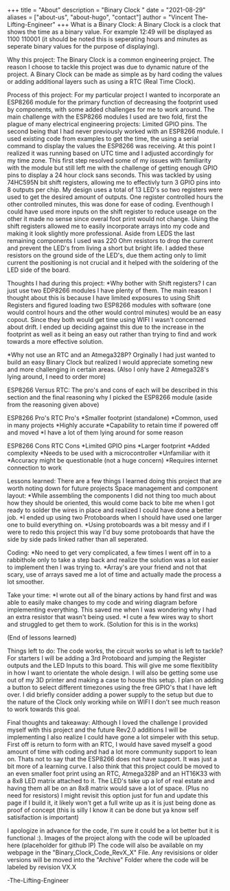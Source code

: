 +++
title = "About"
description = "Binary Clock "
date = "2021-08-29"
aliases = ["about-us", "about-hugo", "contact"]
author = "Vincent The-Lifting-Engineer"
+++
What is a Binary Clock:
A Binary Clock is a clock that shows the time as a binary value. For example 12:49 will be displayed as 1100 110001 (it should be noted this is seperating hours and minutes as seperate binary values for the purpose of displaying).

Why this project:
The Binary Clock is a common engineering project. The reason I choose to tackle this project was due to dynamic nature of the project. 
A Binary Clock can be made as simple as by hard coding the values or adding additional layers such as using a RTC (Real Time Clock).

Process of this project:
For my particular project I wanted to incorporate an ESP8266 module for the primary function of decreasing the footprint used by components, with some added challenges for me to work around.
The main challenge with the ESP8266 modules I used are two fold, first the plague of many electrical engineering projects: Limited GPIO pins. The second being that I had never previously worked with an ESP8266 module.
I used existing code from examples to get the time, the using a serial command to display the values the ESP8266 was receiving. At this point I realized it was running based on UTC time and I adjusted accordingly for my time zone.
This first step resolved some of my issues with familiarity with the module but still left me with the challenge of getting enough GPIO pins to display a 24 hour clock sans seconds.
This was tackled by using 74HC595N bit shift registers, allowing me to effectivly turn 3 GPIO pins into 8 outputs per chip. My design uses a total of 13 LED's so two registers were used to get the desired amount of outputs.
One register controlled hours the other controlled minutes, this was done for ease of coding. Eventhough I could have used more inputs on the shift register to reduce useage on the other it made no sense since overal foot print would not change.
Using the shift registers allowed me to easily incorporate arrays into my code and making it look slightly more professional.
Aside from LEDS the last remaining components I used was 220 Ohm resistors to drop the current and prevent the LED's from living a short but bright life.
I added these resistors on the ground side of the LED's, due them acting only to limit current the positioning is not crucial and it helped with the soldering of the LED side of the board.

Thoughts I had during this project:
*Why bother with Shift registers? I can just use two EDP8266 modules I have plenty of them.
	The main reason I thought about this is because I have limited exposures to using Shift Registers and figured loading two ESP8266 modules with software (one would control hours and the other would control minutes) would be an easy copout. 
	Since they both would get time using WIFI I wasn't concerned about drift. I ended up deciding against this due to the increase in the footprint as well as it being an easy out rather than trying to find and work towards a more effective solution.

*Why not use an RTC and an Atmega328P?
	Orginally I had just wanted to build an easy Binary Clock but realized I would appreciate someting new and more challenging in certain areas. (Also I only have 2 Atmega328's lying around, I need to order more)

ESP8266 Versus RTC:
The pro's and cons of each will be described in this section and the final reasoning why I picked the ESP8266 module (aside from the reasoning given above)

ESP8266 Pro's						RTC Pro's
*Smaller footprint (standalone)				*Common, used in many projects
*Highly accurate					*Capability to retain time if powered off and moved
*I have a lot of them lying around for some reason	

ESP8266 Cons						RTC Cons
*Limited GPIO pins					*Larger footprint
*Added complexity					*Needs to be used with a microcontroller 
*Unfamiliar with it					*Accuracy might be questionable (not a huge concern)
*Requires internet connection to work

Lessons learned:
There are a few things I learned doing this project that are worth noting down for future projects
Space management and component layout:
*While assembling the components I did not thing too much about how they should be oriented, this would come back to bite me when I got ready to solder the wires in place and realized I could have done a better job.
*I ended up using two Protoboards when I should have used one larger one to build everything on.
*Using protoboards was a bit messy and if I were to redo this project this way I'd buy some protoboards that have the side by side pads linked rather than all seperated.

Coding:
*No need to get very complicated, a few times I went off in to a rabbithole only to take a step back and realize the solution was a lot easier to implement then I was trying to. 
*Array's are your friend and not that scary, use of arrays saved me a lot of time and actually made the process a lot smoother.

Take your time:
*I wrote out all of the binary actions by hand first and was able to easily make changes to my code and wiring diagram before implementing everything. This saved me when I was wondering why I had an extra resistor that wasn't being used.
*I cute a few wires way to short and struggled to get them to work. (Solution for this is in the works)

(End of lessons learned)

Things left to do:
The code works, the circuit works so what is left to tackle?
For starters I will be adding a 3rd Protoboard and jumping the Register outputs and the LED Inputs to this board. This will give me some flexitiblity in how I want to orientate the whole design.
I will also be getting some use out of my 3D printer and making a case to house this setup.
I plan on adding a button to select different timezones using the free GPIO's that I have left over.
I did briefly consider adding a power supply to the setup but due to the nature of the Clock only working while on WIFI I don't see much reason to work towards this goal.

Final thoughts and takeaway:
Although I loved the challenge I provided myself with this project and the future Rev2.0 additions I will be implementing I also realize I could have gone a lot simpeler with this setup.
First off is return to form with an RTC, I would have saved myself a good amount of time with coding and had a lot more community support to lean on. Thats not to say that the ESP8266 does not have support.
It was just a bit more of a learning curve.
I also think that this project could be moved to an even smaller foot print using an RTC, Atmega328P and an HT16K33 with a 8x8 LED matrix attached to it. The LED's take up a lof of real estate and having them all be on 
an 8x8 matrix would save a lot of space. (Plus no need for resistors) 
I might revisit this option just for fun and update this page if I build it, it likely won't get a full write up as it is just being done as proof of concept (this is silly I know it can be done but ya know self satisifaction is important)

I apologize in advance for the code, I'm sure it could be a lot better but it is functional :).
Images of the project along with the code will be uploaded here (placeholder for github IP)
The code will also be available on my webpage in the "Binary_Clock_Code_RevX_X" File.
Any revisisions or older versions will be moved into the "Archive" Folder where the code will be labeled by revision VX.X

-The-Lifting-Engineer
